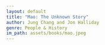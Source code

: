 ```yaml
---
layout: default
title: "Mao: The Unknown Story"
author: Jung Chang and Jon Halliday
genre: People & History
im_path: assets/books/mao.jpeg
---
```

